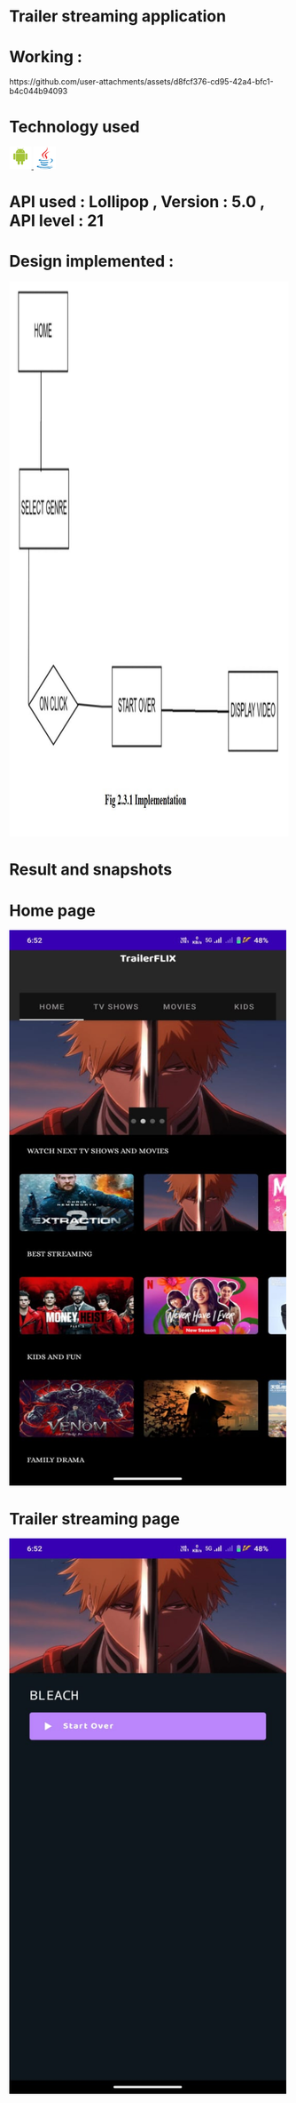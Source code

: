 <h1>Trailer streaming application</h1>

<h1>Working : </h1>
https://github.com/user-attachments/assets/d8fcf376-cd95-42a4-bfc1-b4c044b94093




<h1>Technology used</h1>
<p align="left"> <a href="https://developer.android.com" target="_blank" rel="noreferrer"> <img src="https://raw.githubusercontent.com/devicons/devicon/master/icons/android/android-original-wordmark.svg" alt="android" width="40" height="40"/> </a> <a href="https://www.java.com" target="_blank" rel="noreferrer"> <img src="https://raw.githubusercontent.com/devicons/devicon/master/icons/java/java-original.svg" alt="java" width="40" height="40"/> </a> </p>

<h1>API used : Lollipop , Version : 5.0 , API level : 21 </h1>



<h1>Design implemented :</h1>
<img src= https://github.com/WorkWithAdithya/Trailer-streaming-application-using-Android-studio/blob/main/images/architecture.png width='800' height='1000'>

<h1>Result and snapshots</h1>
<h1>Home page</h1>
<img src= https://github.com/WorkWithAdithya/Trailer-streaming-application-using-Android-studio/blob/main/images/Home%20page.jpg width='500' height='1000'>

<h1>Trailer streaming page</h1>
<img src= https://github.com/WorkWithAdithya/Trailer-streaming-application-using-Android-studio/blob/main/images/Trailer%20viewing%20page.jpg width='500' height='1000'>
